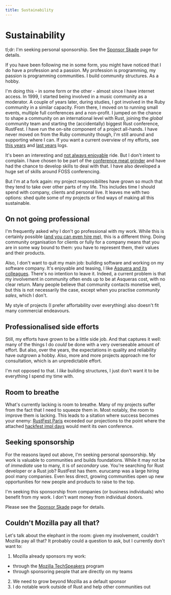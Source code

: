 ```yaml
---
title: Sustainability
---
```


# Sustainability

tl;dr: I'm seeking personal sponsorship. See the [Sponsor Skade]() page for details.

If you have been following me in some form, you might have noticed that I do have a profession and a passion. My profession is programming, my passion is programming communities. I build community structures. As a hobby.

I'm doing this - in some form or the other - almost since I have internet access. In 1999, I started being involved in a music community as a moderator. A couple of years later, during studies, I got involved in the Ruby community in a similar capacity. From there, I moved on to running small events, multiple full conferences and a non-profit. I jumped on the chance to shape a community on an international level with Rust, joining the _global_ community team and starting the (accidentally) biggest Rust conference, RustFest. I have run the on-site component of a project all-hands. I have never moved on from the Ruby community though, I'm still around and supporting where I can. If you want a current overview of my efforts, see [this years]() and [last years]() logs.

It's been an interesting and [not always enjoyable]() ride. But I don't intent to complain. I have chosen to be part of the [conference meat grinder]() and have had the chance to develop skills to deal with that. I have also developed a huge set of skills around FOSS conferencing.

But I'm at a fork again: my project responsibilites have grown so much that they tend to take over other parts of my life. This includes time I should spend with company, clients and personal live. It leaves me with two options: shed quite some of my projects or find ways of making all this sustainable.

## On not going professional

I'm frequently asked why I don't go professional with my work. While this is certainly possible ([and you can even hire me]()), this is a different thing. Doing community organisation for clients or fully for a company means that you are in some way bound to them: you have to represent them, their values and their products.

Also, I don't want to quit my main job: building software and working on my software company. It's enjoyable and teasing, I like [Asquera and its colleagues](). There's no intention to leave it. Indeed, a current problem is that my involvement in community often ends up to be at Asqueras cost, with no clear return. Many people believe that community contacts monetise well, but this is not necessarily the case, except when you practise _community sales_, which I don't.

My style of projects (I prefer affortability over everything) also doesn't fit many commercial endeavours.

## Professionalised side efforts

Still, my efforts have grown to be a little side job. And that captures it well: many of the things I do _could_ be done with a very overseeable amount of effort. But also, over the years, the expectations in quality and reliability have outgrown a hobby. Also, more and more projects approach me for consultation, which is an unpredictable effort.

I'm not opposed to that. I _like_ building structures, I just don't want it to be everything I spend my time with.

## Room to breathe

What's currently lacking is room to breathe. Many of my projects suffer from the fact that I need to squeeze them in. Most notably, the room to improve them is lacking. This leads to a sitation where success becomes your enemy: [RustFest Paris]() exceeded our projections to the point where the attached [hackfest impl days]() would merit its own conference.

## Seeking sponsorship

For the reasons layed out above, I'm seeking personal sponsorship. My work is valuable to communities and builds foundations. While it may not be of _immediate_ use to many, it is of _secondary_ use. You're searching for Rust developer or a Rust job? RustFest has them. eurucamp was a large hiring pool many companies. Even less direct, growing communities open up new opportunities for new people and products to raise to the top.

I'm seeking this sponsorship from companies (or business individuals) who benefit from my work. I don't want money from individual donors.

Please see the [Sponsor Skade]() page for details.

## Couldn't Mozilla pay all that?

Let's talk about the elephant in the room: given my involvement, couldn't Mozilla pay all that? It probably could a question to ask, but I currently don't want to:

1) Mozilla already sponsors my work:
  * through the [Mozilla TechSpeakers]() program
  * through sponsoring people that are directly on my teams
2) We need to grow beyond Mozilla as a default sponsor
3) I do notable work outside of Rust and help other communities out

